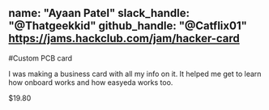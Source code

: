 name: "Ayaan Patel"
slack_handle: "@Thatgeekkid"
github_handle: "@Catflix01"
https://jams.hackclub.com/jam/hacker-card
---

#Custom PCB card

<!-- Describe your board in 2-3 sentences. What are you making? What will it do? -->
I was making a business card with all my info on it. It helped me get to learn how onboard works and how easyeda works too.
<!-- How much is it going to cost? -->

$19.80
